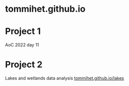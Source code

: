 # tommihet.github.io

# Project 1
AoC 2022 day 11

# Project 2
Lakes and wetlands data analysis
[tommihet.github.io/lakes](https://tommihet.github.io/lakesandwetlands.html)
